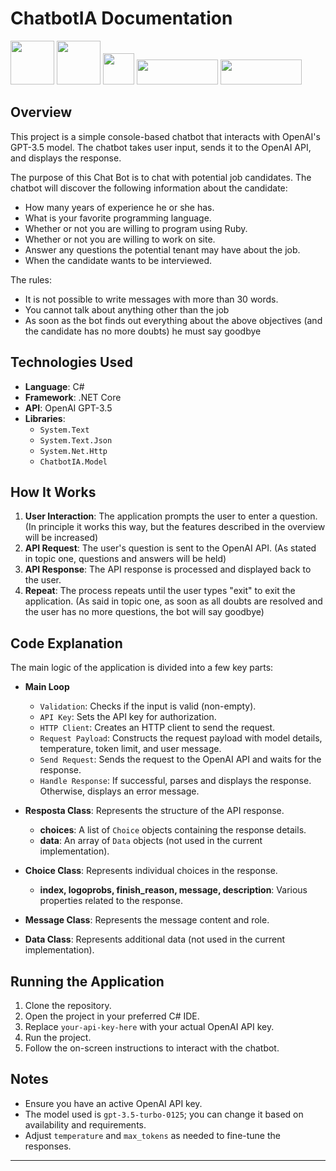 # ChatbotIA Documentation

<img src="https://github.com/caiobrdaric/ChatbotCSharpGPT/assets/97686912/fca5c104-8360-4f30-90be-00fe2def7e83" width="70px" height="70px" display: inline-block />

<img src="https://github.com/caiobrdaric/ChatbotCSharpGPT/assets/97686912/3383226b-1140-4474-87cc-7b6910b1a095" width="70px" height="70px" display: inline-block />

<img src="https://github.com/caiobrdaric/ChatbotCSharpGPT/assets/97686912/46290d9d-9394-4f23-a00f-e8f5ac5af317" width="50px" height="50px" display: inline-block />

<img src="https://github.com/caiobrdaric/ChatbotCSharpGPT/assets/97686912/f4215bff-bd87-4102-8c2d-1cf9eccf383b" width="130px" height="40px" display: inline-block />

<img src="https://github.com/caiobrdaric/ChatbotCSharpGPT/assets/97686912/d05649ba-0d5b-45de-84fe-4b902fb3ffb7" width="130px" height="40px" display: inline-block />

## Overview

This project is a simple console-based chatbot that interacts with OpenAI's GPT-3.5 model. The chatbot takes user input, sends it to the OpenAI API, and displays the response.

 The purpose of this Chat Bot is to chat with potential job candidates.
The chatbot will discover the following information about the candidate:

- How many years of experience he or she has.
- What is your favorite programming language.
- Whether or not you are willing to program using Ruby.
- Whether or not you are willing to work on site.
- Answer any questions the potential tenant may have about the job.
- When the candidate wants to be interviewed.

The rules:
- It is not possible to write messages with more than 30 words.
- You cannot talk about anything other than the job
- As soon as the bot finds out everything about the above objectives (and the candidate has no more doubts) he must say goodbye

## Technologies Used

-   **Language**: C#
-   **Framework**: .NET Core
-   **API**: OpenAI GPT-3.5
-   **Libraries**:
    -   `System.Text`
    -   `System.Text.Json`
    -   `System.Net.Http`
    -   `ChatbotIA.Model`

## How It Works

1. **User Interaction**: The application prompts the user to enter a question. (In principle it works this way, but the features described in the overview will be increased)
2. **API Request**: The user's question is sent to the OpenAI API. (As stated in topic one, questions and answers will be held)
3. **API Response**: The API response is processed and displayed back to the user.
4. **Repeat**: The process repeats until the user types "exit" to exit the application. (As said in topic one, as soon as all doubts are resolved and the user has no more questions, the bot will say goodbye)

## Code Explanation

The main logic of the application is divided into a few key parts:
- **Main Loop**
  -  `Validation`: Checks if the input is valid (non-empty).
  -   `API Key`: Sets the API key for authorization.
  -   `HTTP Client`: Creates an HTTP client to send the request.
  -   `Request Payload`: Constructs the request payload with model details, temperature, token limit, and user message.
  -   `Send Request`: Sends the request to the OpenAI API and waits for the response.
  -   `Handle Response`: If successful, parses and displays the response. Otherwise, displays an error message.

-   **Resposta Class**: Represents the structure of the API response.
    -   **choices**: A list of `Choice` objects containing the response details.
    -   **data**: An array of `Data` objects (not used in the current implementation).
-   **Choice Class**: Represents individual choices in the response.
    -   **index, logoprobs, finish_reason, message, description**: Various properties related to the response.
-   **Message Class**: Represents the message content and role.
-   **Data Class**: Represents additional data (not used in the current implementation).

## Running the Application

1.  Clone the repository.
2.  Open the project in your preferred C# IDE.
3.  Replace `your-api-key-here` with your actual OpenAI API key.
4.  Run the project.
5.  Follow the on-screen instructions to interact with the chatbot.

## Notes

-   Ensure you have an active OpenAI API key.
-   The model used is `gpt-3.5-turbo-0125`; you can change it based on availability and requirements.
-   Adjust `temperature` and `max_tokens` as needed to fine-tune the responses.
---
